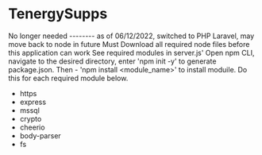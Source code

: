 # TenergySupps

No longer needed -------- as of 06/12/2022, switched to PHP Laravel, may move back to node in future
Must Download all required node files before this application can work
See required modules in server.js'
Open npm CLI, navigate to the desired directory, enter 'npm init -y' to generate package.json.
Then - 'npm install <module_name>' to install moduile. Do this for each required module below.
 - https
 - express
 - mssql
 - crypto
 - cheerio
 - body-parser
 - fs
